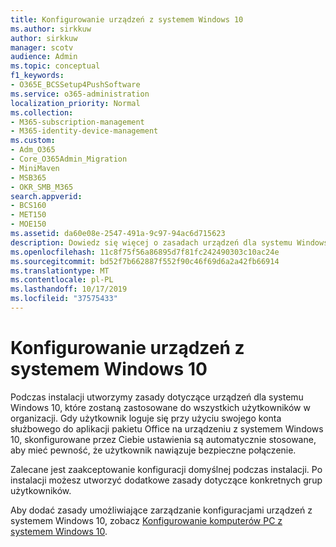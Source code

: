 ```yaml
---
title: Konfigurowanie urządzeń z systemem Windows 10
ms.author: sirkkuw
author: sirkkuw
manager: scotv
audience: Admin
ms.topic: conceptual
f1_keywords:
- O365E_BCSSetup4PushSoftware
ms.service: o365-administration
localization_priority: Normal
ms.collection:
- M365-subscription-management
- M365-identity-device-management
ms.custom:
- Adm_O365
- Core_O365Admin_Migration
- MiniMaven
- MSB365
- OKR_SMB_M365
search.appverid:
- BCS160
- MET150
- MOE150
ms.assetid: da60e08e-2547-491a-9c97-94ac6d715623
description: Dowiedz się więcej o zasadach urządzeń dla systemu Windows 10, które dotyczą wszystkich użytkowników w organizacji.
ms.openlocfilehash: 11c8f75f56a86895d7f81fc242490303c10ac24e
ms.sourcegitcommit: bd52f7b662887f552f90c46f69d6a2a42fb66914
ms.translationtype: MT
ms.contentlocale: pl-PL
ms.lasthandoff: 10/17/2019
ms.locfileid: "37575433"
---
```

# <a name="configure-windows-10-devices"></a>Konfigurowanie urządzeń z systemem Windows 10

Podczas instalacji utworzymy zasady dotyczące urządzeń dla systemu Windows 10, które zostaną zastosowane do wszystkich użytkowników w organizacji. Gdy użytkownik loguje się przy użyciu swojego konta służbowego do aplikacji pakietu Office na urządzeniu z systemem Windows 10, skonfigurowane przez Ciebie ustawienia są automatycznie stosowane, aby mieć pewność, że użytkownik nawiązuje bezpieczne połączenie.
  
Zalecane jest zaakceptowanie konfiguracji domyślnej podczas instalacji. Po instalacji możesz utworzyć dodatkowe zasady dotyczące konkretnych grup użytkowników.
  
Aby dodać zasady umożliwiające zarządzanie konfiguracjami urządzeń z systemem Windows 10, zobacz [Konfigurowanie komputerów PC z systemem Windows 10](protection-settings-for-windows-10-pcs.md).
  

